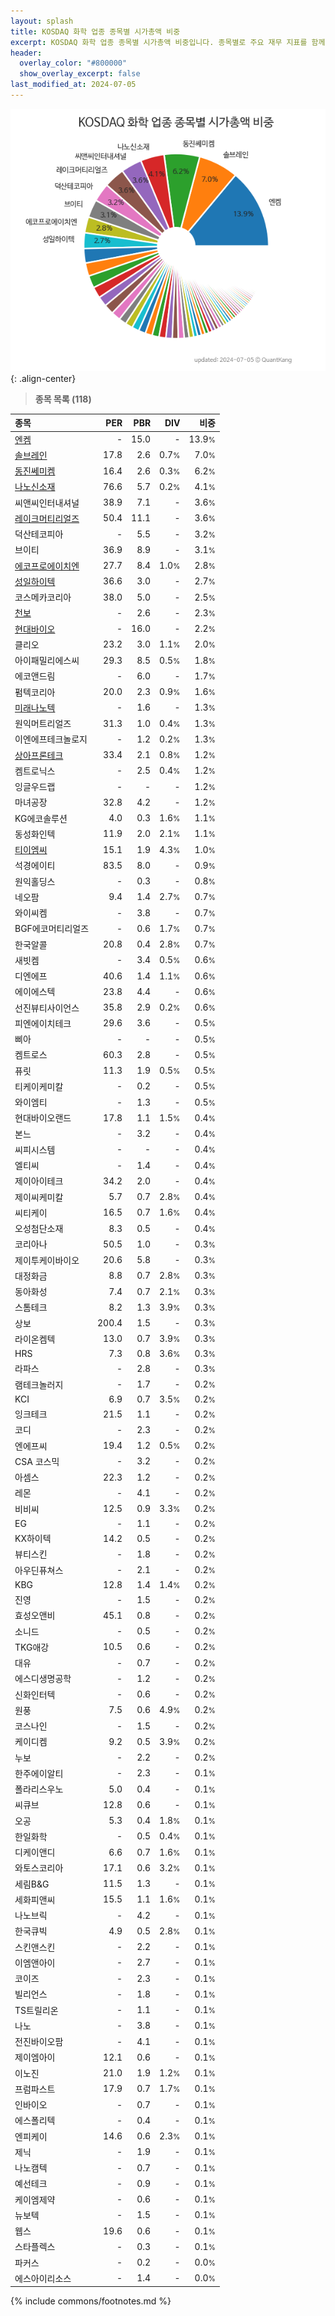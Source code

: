 ```yaml
---
layout: splash
title: KOSDAQ 화학 업종 종목별 시가총액 비중
excerpt: KOSDAQ 화학 업종 종목별 시가총액 비중입니다. 종목별로 주요 재무 지표를 함께 표시합니다.
header:
  overlay_color: "#800000"
  show_overlay_excerpt: false
last_modified_at: 2024-07-05
---
```



![KOSDAQ 화학 업종 종목별 시가총액 비중](/stats/sector/images/kosdaq_업종_화학_종목.png){: .align-center}


> **종목 목록 (118)**<a id="list"></a>

| **종목** | **PER** | **PBR** | **DIV** | **비중** |
| :------- | ------: | ------: | ------: | -------: |
| [엔켐](/348370/) | - | 15.0 | - | 13.9<small>%</small> |
| [솔브레인](/357780/) | 17.8 | 2.6 | 0.7<small>%</small> | 7.0<small>%</small> |
| [동진쎄미켐](/005290/) | 16.4 | 2.6 | 0.3<small>%</small> | 6.2<small>%</small> |
| [나노신소재](/121600/) | 76.6 | 5.7 | 0.2<small>%</small> | 4.1<small>%</small> |
| 씨앤씨인터내셔널 | 38.9 | 7.1 | - | 3.6<small>%</small> |
| [레이크머티리얼즈](/281740/) | 50.4 | 11.1 | - | 3.6<small>%</small> |
| 덕산테코피아 | - | 5.5 | - | 3.2<small>%</small> |
| 브이티 | 36.9 | 8.9 | - | 3.1<small>%</small> |
| [에코프로에이치엔](/383310/) | 27.7 | 8.4 | 1.0<small>%</small> | 2.8<small>%</small> |
| [성일하이텍](/365340/) | 36.6 | 3.0 | - | 2.7<small>%</small> |
| 코스메카코리아 | 38.0 | 5.0 | - | 2.5<small>%</small> |
| [천보](/278280/) | - | 2.6 | - | 2.3<small>%</small> |
| [현대바이오](/048410/) | - | 16.0 | - | 2.2<small>%</small> |
| 클리오 | 23.2 | 3.0 | 1.1<small>%</small> | 2.0<small>%</small> |
| 아이패밀리에스씨 | 29.3 | 8.5 | 0.5<small>%</small> | 1.8<small>%</small> |
| 에코앤드림 | - | 6.0 | - | 1.7<small>%</small> |
| 펌텍코리아 | 20.0 | 2.3 | 0.9<small>%</small> | 1.6<small>%</small> |
| [미래나노텍](/095500/) | - | 1.6 | - | 1.3<small>%</small> |
| 원익머트리얼즈 | 31.3 | 1.0 | 0.4<small>%</small> | 1.3<small>%</small> |
| 이엔에프테크놀로지 | - | 1.2 | 0.2<small>%</small> | 1.3<small>%</small> |
| [상아프론테크](/089980/) | 33.4 | 2.1 | 0.8<small>%</small> | 1.2<small>%</small> |
| 켐트로닉스 | - | 2.5 | 0.4<small>%</small> | 1.2<small>%</small> |
| 잉글우드랩 | - | - | - | 1.2<small>%</small> |
| 마녀공장 | 32.8 | 4.2 | - | 1.2<small>%</small> |
| KG에코솔루션 | 4.0 | 0.3 | 1.6<small>%</small> | 1.1<small>%</small> |
| 동성화인텍 | 11.9 | 2.0 | 2.1<small>%</small> | 1.1<small>%</small> |
| [티이엠씨](/425040/) | 15.1 | 1.9 | 4.3<small>%</small> | 1.0<small>%</small> |
| 석경에이티 | 83.5 | 8.0 | - | 0.9<small>%</small> |
| 원익홀딩스 | - | 0.3 | - | 0.8<small>%</small> |
| 네오팜 | 9.4 | 1.4 | 2.7<small>%</small> | 0.7<small>%</small> |
| 와이씨켐 | - | 3.8 | - | 0.7<small>%</small> |
| BGF에코머티리얼즈 | - | 0.6 | 1.7<small>%</small> | 0.7<small>%</small> |
| 한국알콜 | 20.8 | 0.4 | 2.8<small>%</small> | 0.7<small>%</small> |
| 새빗켐 | - | 3.4 | 0.5<small>%</small> | 0.6<small>%</small> |
| 디엔에프 | 40.6 | 1.4 | 1.1<small>%</small> | 0.6<small>%</small> |
| 에이에스텍 | 23.8 | 4.4 | - | 0.6<small>%</small> |
| 선진뷰티사이언스 | 35.8 | 2.9 | 0.2<small>%</small> | 0.6<small>%</small> |
| 피엔에이치테크 | 29.6 | 3.6 | - | 0.5<small>%</small> |
| 삐아 | - | - | - | 0.5<small>%</small> |
| 켐트로스 | 60.3 | 2.8 | - | 0.5<small>%</small> |
| 퓨릿 | 11.3 | 1.9 | 0.5<small>%</small> | 0.5<small>%</small> |
| 티케이케미칼 | - | 0.2 | - | 0.5<small>%</small> |
| 와이엠티 | - | 1.3 | - | 0.5<small>%</small> |
| 현대바이오랜드 | 17.8 | 1.1 | 1.5<small>%</small> | 0.4<small>%</small> |
| 본느 | - | 3.2 | - | 0.4<small>%</small> |
| 씨피시스템 | - | - | - | 0.4<small>%</small> |
| 엘티씨 | - | 1.4 | - | 0.4<small>%</small> |
| 제이아이테크 | 34.2 | 2.0 | - | 0.4<small>%</small> |
| 제이씨케미칼 | 5.7 | 0.7 | 2.8<small>%</small> | 0.4<small>%</small> |
| 씨티케이 | 16.5 | 0.7 | 1.6<small>%</small> | 0.4<small>%</small> |
| 오성첨단소재 | 8.3 | 0.5 | - | 0.4<small>%</small> |
| 코리아나 | 50.5 | 1.0 | - | 0.3<small>%</small> |
| 제이투케이바이오 | 20.6 | 5.8 | - | 0.3<small>%</small> |
| 대정화금 | 8.8 | 0.7 | 2.8<small>%</small> | 0.3<small>%</small> |
| 동아화성 | 7.4 | 0.7 | 2.1<small>%</small> | 0.3<small>%</small> |
| 스톰테크 | 8.2 | 1.3 | 3.9<small>%</small> | 0.3<small>%</small> |
| 상보 | 200.4 | 1.5 | - | 0.3<small>%</small> |
| 라이온켐텍 | 13.0 | 0.7 | 3.9<small>%</small> | 0.3<small>%</small> |
| HRS | 7.3 | 0.8 | 3.6<small>%</small> | 0.3<small>%</small> |
| 라파스 | - | 2.8 | - | 0.3<small>%</small> |
| 램테크놀러지 | - | 1.7 | - | 0.2<small>%</small> |
| KCI | 6.9 | 0.7 | 3.5<small>%</small> | 0.2<small>%</small> |
| 잉크테크 | 21.5 | 1.1 | - | 0.2<small>%</small> |
| 코디 | - | 2.3 | - | 0.2<small>%</small> |
| 엔에프씨 | 19.4 | 1.2 | 0.5<small>%</small> | 0.2<small>%</small> |
| CSA 코스믹 | - | 3.2 | - | 0.2<small>%</small> |
| 아셈스 | 22.3 | 1.2 | - | 0.2<small>%</small> |
| 레몬 | - | 4.1 | - | 0.2<small>%</small> |
| 비비씨 | 12.5 | 0.9 | 3.3<small>%</small> | 0.2<small>%</small> |
| EG | - | 1.1 | - | 0.2<small>%</small> |
| KX하이텍 | 14.2 | 0.5 | - | 0.2<small>%</small> |
| 뷰티스킨 | - | 1.8 | - | 0.2<small>%</small> |
| 아우딘퓨쳐스 | - | 2.1 | - | 0.2<small>%</small> |
| KBG | 12.8 | 1.4 | 1.4<small>%</small> | 0.2<small>%</small> |
| 진영 | - | 1.5 | - | 0.2<small>%</small> |
| 효성오앤비 | 45.1 | 0.8 | - | 0.2<small>%</small> |
| 소니드 | - | 0.5 | - | 0.2<small>%</small> |
| TKG애강 | 10.5 | 0.6 | - | 0.2<small>%</small> |
| 대유 | - | 0.7 | - | 0.2<small>%</small> |
| 에스디생명공학 | - | 1.2 | - | 0.2<small>%</small> |
| 신화인터텍 | - | 0.6 | - | 0.2<small>%</small> |
| 원풍 | 7.5 | 0.6 | 4.9<small>%</small> | 0.2<small>%</small> |
| 코스나인 | - | 1.5 | - | 0.2<small>%</small> |
| 케이디켐 | 9.2 | 0.5 | 3.9<small>%</small> | 0.2<small>%</small> |
| 누보 | - | 2.2 | - | 0.2<small>%</small> |
| 한주에이알티 | - | 2.3 | - | 0.1<small>%</small> |
| 폴라리스우노 | 5.0 | 0.4 | - | 0.1<small>%</small> |
| 씨큐브 | 12.8 | 0.6 | - | 0.1<small>%</small> |
| 오공 | 5.3 | 0.4 | 1.8<small>%</small> | 0.1<small>%</small> |
| 한일화학 | - | 0.5 | 0.4<small>%</small> | 0.1<small>%</small> |
| 디케이앤디 | 6.6 | 0.7 | 1.6<small>%</small> | 0.1<small>%</small> |
| 와토스코리아 | 17.1 | 0.6 | 3.2<small>%</small> | 0.1<small>%</small> |
| 세림B&G | 11.5 | 1.3 | - | 0.1<small>%</small> |
| 세화피앤씨 | 15.5 | 1.1 | 1.6<small>%</small> | 0.1<small>%</small> |
| 나노브릭 | - | 4.2 | - | 0.1<small>%</small> |
| 한국큐빅 | 4.9 | 0.5 | 2.8<small>%</small> | 0.1<small>%</small> |
| 스킨앤스킨 | - | 2.2 | - | 0.1<small>%</small> |
| 이엠앤아이 | - | 2.7 | - | 0.1<small>%</small> |
| 코이즈 | - | 2.3 | - | 0.1<small>%</small> |
| 빌리언스 | - | 1.8 | - | 0.1<small>%</small> |
| TS트릴리온 | - | 1.1 | - | 0.1<small>%</small> |
| 나노 | - | 3.8 | - | 0.1<small>%</small> |
| 전진바이오팜 | - | 4.1 | - | 0.1<small>%</small> |
| 제이엠아이 | 12.1 | 0.6 | - | 0.1<small>%</small> |
| 이노진 | 21.0 | 1.9 | 1.2<small>%</small> | 0.1<small>%</small> |
| 프럼파스트 | 17.9 | 0.7 | 1.7<small>%</small> | 0.1<small>%</small> |
| 인바이오 | - | 0.7 | - | 0.1<small>%</small> |
| 에스폴리텍 | - | 0.4 | - | 0.1<small>%</small> |
| 엔피케이 | 14.6 | 0.6 | 2.3<small>%</small> | 0.1<small>%</small> |
| 제닉 | - | 1.9 | - | 0.1<small>%</small> |
| 나노캠텍 | - | 0.7 | - | 0.1<small>%</small> |
| 예선테크 | - | 0.9 | - | 0.1<small>%</small> |
| 케이엠제약 | - | 0.6 | - | 0.1<small>%</small> |
| 뉴보텍 | - | 1.5 | - | 0.1<small>%</small> |
| 웹스 | 19.6 | 0.6 | - | 0.1<small>%</small> |
| 스타플렉스 | - | 0.3 | - | 0.1<small>%</small> |
| 파커스 | - | 0.2 | - | 0.0<small>%</small> |
| 에스아이리소스 | - | 1.4 | - | 0.0<small>%</small> |

{% include commons/footnotes.md %}